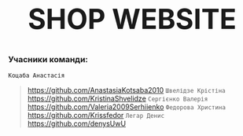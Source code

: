 # **<h1 align="center">SHOP WEBSITE</h1>**

### Учасники команди: 

```Коцаба Анастасія```
  > https://github.com/AnastasiaKotsaba2010
```Швелідзе Крістіна```
  >  https://github.com/KristinaShvelidze
```Сергієнко Валерія```
  >  https://github.com/Valeria2009Serhiienko
```Федорова Христина```
  >  https://github.com/Krissfedor
```Легар Денис```
  >  https://github.com/denysUwU
